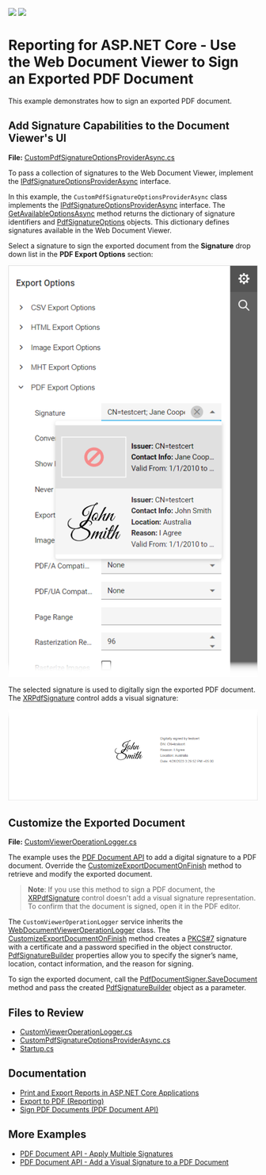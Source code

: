 <!-- default badges list -->
[![](https://img.shields.io/badge/Open_in_DevExpress_Support_Center-FF7200?style=flat-square&logo=DevExpress&logoColor=white)](https://supportcenter.devexpress.com/ticket/details/T1166641)
[![](https://img.shields.io/badge/📖_How_to_use_DevExpress_Examples-e9f6fc?style=flat-square)](https://docs.devexpress.com/GeneralInformation/403183)
<!-- default badges end -->
# Reporting for ASP.NET Core - Use the Web Document Viewer to Sign an Exported PDF Document

This example demonstrates how to sign an exported PDF document. 

## Add Signature Capabilities to the Document Viewer's UI

**File:**  [CustomPdfSignatureOptionsProviderAsync.cs](./SignPdfDocumentExample/Services/CustomPdfSignatureOptionsProviderAsync.cs)

To pass a collection of signatures to the Web Document Viewer, implement the [IPdfSignatureOptionsProviderAsync](https://docs.devexpress.com/XtraReports/DevExpress.XtraReports.Web.WebDocumentViewer.IPdfSignatureOptionsProviderAsync?v=23.1&p=netframework) interface. 

In this example, the `CustomPdfSignatureOptionsProviderAsync` class implements the [IPdfSignatureOptionsProviderAsync](https://docs.devexpress.com/XtraReports/DevExpress.XtraReports.Web.WebDocumentViewer.IPdfSignatureOptionsProviderAsync?v=23.1&p=netframework) interface. The [GetAvailableOptionsAsync](https://docs.devexpress.com/XtraReports/DevExpress.XtraReports.Web.WebDocumentViewer.IPdfSignatureOptionsProvider.GetAvailableOptions?v=23.1&p=netframework) method returns the dictionary of signature identifiers and [PdfSignatureOptions](https://docs.devexpress.com/CoreLibraries/DevExpress.XtraPrinting.PdfSignatureOptions?v=23.1) objects. This dictionary defines signatures available in the Web Document Viewer.

Select a signature to sign the exported document from the **Signature** drop down list in the **PDF Export Options** section: 

![Signature Options](Images/signature-options.png)

The selected signature is used to digitally sign the exported PDF document. The [XRPdfSignature](https://docs.devexpress.com/XtraReports/DevExpress.XtraReports.UI.XRPdfSignature?v=23.1) control adds a visual signature:

![Signed PDF Document](Images/visual-signature.png)

## Customize the Exported Document

**File:** [CustomViewerOperationLogger.cs](./SignPdfDocumentExample/Services/CustomViewerOperationLogger.cs)

The example uses the [PDF Document API](https://www.devexpress.com/products/net/office-file-api/pdf/) to add a digital signature to a PDF document. Override the [CustomizeExportDocumentOnFinish](https://docs.devexpress.com/XtraReports/DevExpress.XtraReports.Web.WebDocumentViewer.WebDocumentViewerOperationLogger.N----F-y-----8-p) method to retrieve and modify the exported document.

> **Note**:
> If you use this method to sign a PDF document, the [XRPdfSignature](https://docs.devexpress.com/XtraReports/DevExpress.XtraReports.UI.XRPdfSignature?v=23.1) control doesn't add a visual signature representation. To confirm that the document is signed, open it in the PDF editor.

The `CustomViewerOperationLogger` service inherits the [WebDocumentViewerOperationLogger](https://docs.devexpress.com/XtraReports/DevExpress.XtraReports.Web.WebDocumentViewer.WebDocumentViewerOperationLogger) class. The [CustomizeExportDocumentOnFinish](https://docs.devexpress.com/XtraReports/DevExpress.XtraReports.Web.WebDocumentViewer.WebDocumentViewerOperationLogger.N----F-y-----8-p) method creates a [PKCS#7](https://docs.devexpress.com/OfficeFileAPI/DevExpress.Pdf.Pkcs7Signer) signature with a certificate and a password specified in the object constructor. [PdfSignatureBuilder](https://docs.devexpress.com/OfficeFileAPI/DevExpress.Pdf.PdfSignatureBuilder) properties allow you to specify the signer’s name, location, contact information, and the reason for signing.  

To sign the exported document, call the [PdfDocumentSigner.SaveDocument](https://docs.devexpress.com/OfficeFileAPI/DevExpress.Pdf.PdfDocumentSigner.SaveDocument(System.String-DevExpress.Pdf.PdfSignatureBuilder--)) method and pass the created [PdfSignatureBuilder](https://docs.devexpress.com/OfficeFileAPI/DevExpress.Pdf.PdfSignatureBuilder) object as a parameter.

## Files to Review

- [CustomViewerOperationLogger.cs](./SignPdfDocumentExample/Services/CustomViewerOperationLogger.cs)
- [CustomPdfSignatureOptionsProviderAsync.cs](./SignPdfDocumentExample/Services/CustomPdfSignatureOptionsProviderAsync.cs)
- [Startup.cs](./SignPdfDocumentExample/Startup.cs#L21)

## Documentation

- [Print and Export Reports in ASP.NET Core Applications](https://docs.devexpress.com/XtraReports/401841/web-reporting/asp-net-core-reporting/print-and-export-reports-in-asp-net-core-application)
- [Export to PDF (Reporting)](https://docs.devexpress.com/XtraReports/2574/detailed-guide-to-devexpress-reporting/store-and-distribute-reports/export-reports/export-to-pdf)
- [Sign PDF Documents (PDF Document API)](https://docs.devexpress.com/OfficeFileAPI/114623/pdf-document-api/document-security/sign-documents)

## More Examples

- [PDF Document API - Apply Multiple Signatures](https://github.com/DevExpress-Examples/pdf-document-api-multiple-signatures)
- [PDF Document API - Add a Visual Signature to a PDF Document](https://github.com/DevExpress-Examples/pdf-document-api-add-visual-signature-to-pdf-document)
